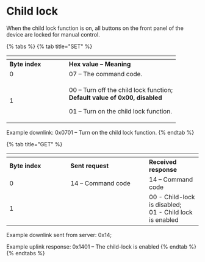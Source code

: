 # Child lock

When the child lock function is on, all buttons on the front panel of the device are locked for manual control.

{% tabs %}
{% tab title="SET" %}
<table data-header-hidden><thead><tr><th width="140"></th><th></th></tr></thead><tbody><tr><td><strong>Byte index</strong></td><td><strong>Hex value – Meaning</strong></td></tr><tr><td>0</td><td>07 – The command code.</td></tr><tr><td>1</td><td><p>00 – Turn off the child lock function;<br><strong>Default value of 0x00, disabled</strong></p><p>01 – Turn on the child lock function. </p></td></tr></tbody></table>

Example downlink: 0x0701 – Turn on the child lock function.
{% endtab %}

{% tab title="GET" %}
<table data-header-hidden><thead><tr><th width="143.99999999999997"></th><th width="190"></th><th></th></tr></thead><tbody><tr><td><strong>Byte index</strong></td><td><strong>Sent request</strong></td><td><strong>Received response</strong></td></tr><tr><td>0</td><td>14 – Command code</td><td>14 – Command code</td></tr><tr><td>1</td><td> </td><td>00 - Child-lock is disabled;<br>01 - Child lock is enabled</td></tr></tbody></table>

Example downlink sent from server: 0x14;

Example uplink response: 0x1401 – The child-lock is enabled
{% endtab %}
{% endtabs %}
